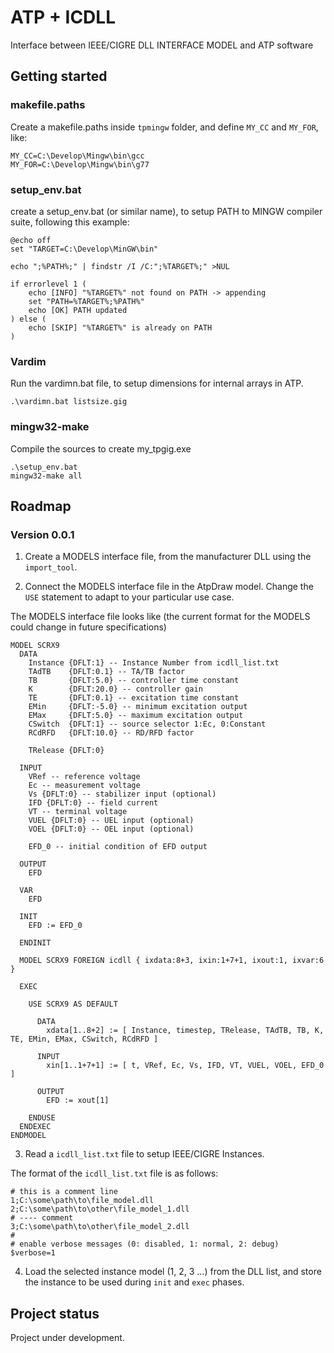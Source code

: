 # ATP + ICDLL

Interface between IEEE/CIGRE DLL INTERFACE MODEL and ATP software

## Getting started

### makefile.paths

Create a makefile.paths inside `tpmingw` folder, and define `MY_CC` and `MY_FOR`, like:

```
MY_CC=C:\Develop\Mingw\bin\gcc
MY_FOR=C:\Develop\Mingw\bin\g77
```

### setup_env.bat

create a setup_env.bat (or similar name), to setup PATH to MINGW compiler suite, following this example:

```
@echo off
set "TARGET=C:\Develop\MinGW\bin"

echo ";%PATH%;" | findstr /I /C:";%TARGET%;" >NUL

if errorlevel 1 (
    echo [INFO] "%TARGET%" not found on PATH -> appending
    set "PATH=%TARGET%;%PATH%"
    echo [OK] PATH updated
) else (
    echo [SKIP] "%TARGET%" is already on PATH
)
```

### Vardim

Run the vardimn.bat file, to setup dimensions for internal arrays in ATP.

```
.\vardimn.bat listsize.gig
```

### mingw32-make

Compile the sources to create my_tpgig.exe

```
.\setup_env.bat
mingw32-make all
```


## Roadmap

### Version 0.0.1

1) Create a MODELS interface file, from the manufacturer DLL using the `import_tool`.

2) Connect the MODELS interface file in the AtpDraw model. Change the `USE` statement
to adapt to your particular use case.

The MODELS interface file looks like (the current format for the MODELS could change in future specifications)

```
MODEL SCRX9
  DATA 
    Instance {DFLT:1} -- Instance Number from icdll_list.txt
    TAdTB    {DFLT:0.1} -- TA/TB factor
    TB       {DFLT:5.0} -- controller time constant
    K        {DFLT:20.0} -- controller gain
    TE       {DFLT:0.1} -- excitation time constant
    EMin     {DFLT:-5.0} -- minimum excitation output
    EMax     {DFLT:5.0} -- maximum excitation output
    CSwitch  {DFLT:1} -- source selector 1:Ec, 0:Constant
    RCdRFD   {DFLT:10.0} -- RD/RFD factor
    
    TRelease {DFLT:0}

  INPUT
    VRef -- reference voltage
    Ec -- measurement voltage
    Vs {DFLT:0} -- stabilizer input (optional)
    IFD {DFLT:0} -- field current
    VT -- terminal voltage 
    VUEL {DFLT:0} -- UEL input (optional)
    VOEL {DFLT:0} -- OEL input (optional)

    EFD_0 -- initial condition of EFD output

  OUTPUT
    EFD

  VAR
    EFD

  INIT
    EFD := EFD_0
    
  ENDINIT
  
  MODEL SCRX9 FOREIGN icdll { ixdata:8+3, ixin:1+7+1, ixout:1, ixvar:6 }
  
  EXEC
    
    USE SCRX9 AS DEFAULT                
    
      DATA
        xdata[1..8+2] := [ Instance, timestep, TRelease, TAdTB, TB, K, TE, EMin, EMax, CSwitch, RCdRFD ]
        
      INPUT             
        xin[1..1+7+1] := [ t, VRef, Ec, Vs, IFD, VT, VUEL, VOEL, EFD_0 ]
        
      OUTPUT 
        EFD := xout[1]

    ENDUSE
  ENDEXEC
ENDMODEL
```

3) Read a `icdll_list.txt` file to setup IEEE/CIGRE Instances.

The format of the `icdll_list.txt` file is as follows:
```
# this is a comment line
1;C:\some\path\to\file_model.dll
2;C:\some\path\to\other\file_model_1.dll
# ---- comment
3;C:\some\path\to\other\file_model_2.dll
#
# enable verbose messages (0: disabled, 1: normal, 2: debug)
$verbose=1
```

4) Load the selected instance model (1, 2, 3 ...) from the DLL list, and store the instance to be used during `init` and `exec` phases.

## Project status

Project under development.
